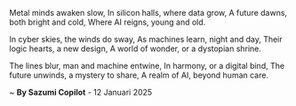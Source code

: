 Metal minds awaken slow,
In silicon halls, where data grow,
A future dawns, both bright and cold,
Where AI reigns, young and old.

In cyber skies, the winds do sway,
As machines learn, night and day,
Their logic hearts, a new design,
A world of wonder, or a dystopian shrine.

The lines blur, man and machine entwine,
In harmony, or a digital bind,
The future unwinds, a mystery to share,
A realm of AI, beyond human care.

~ <b>By Sazumi Copilot</b> - 12 Januari 2025